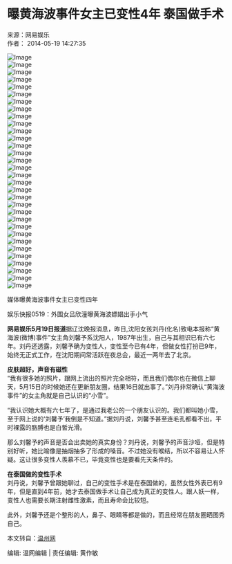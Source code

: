 # 曝黄海波事件女主已变性4年 泰国做手术

来源：网易娱乐  
作者： 2014-05-19 14:27:35  

![Image](http://img3.cache.netease.com/photo/0003/2014-05-16/600x450_9SCI0ABK00AJ0003.jpg)  
![Image](http://img3.cache.netease.com/photo/0003/2014-05-16/600x450_9SCFUNN500AJ0003.jpg)  
![Image](http://img3.cache.netease.com/photo/0003/2014-05-16/600x450_9SCFUMLV00AJ0003.jpg)  
![Image](http://img3.cache.netease.com/photo/0003/2014-04-16/600x450_9PVI7ANG00B70003.jpg)  
![Image](http://img3.cache.netease.com/photo/0003/2013-12-20/600x450_9GHNP8HC00B70003.jpg)  
![Image](http://img3.cache.netease.com/photo/0003/2013-12-20/600x450_9GHNP7M300B70003.jpg)  
![Image](http://img4.cache.netease.com/photo/0003/2013-12-20/600x450_9GHNP6UU00B70003.jpg)  
![Image](http://img4.cache.netease.com/photo/0003/2013-12-04/600x450_9F82U47Q00AJ0003.jpg)  
![Image](http://img3.cache.netease.com/photo/0003/2014-05-16/600x450_9SCFUOH100AJ0003.jpg)  
![Image](http://img3.cache.netease.com/photo/0003/2014-05-16/600x450_9SCFUN5H00AJ0003.jpg)  
![Image](http://img4.cache.netease.com/photo/0003/2014-04-16/600x450_9PVI7T8B00B70003.JPG)  
![Image](http://img4.cache.netease.com/photo/0003/2014-04-16/600x450_9PVI58TG00B70003.JPG)  
![Image](http://img3.cache.netease.com/photo/0003/2013-12-20/600x450_9GHNP88000B70003.jpg)  
![Image](http://img4.cache.netease.com/photo/0003/2013-12-20/600x450_9GHNP7B000B70003.jpg)  
![Image](http://img4.cache.netease.com/photo/0003/2013-12-04/600x450_9F82U4S000AJ0003.jpg)  
![Image](http://img3.cache.netease.com/photo/0003/2013-12-04/600x450_9F82U3CJ00AJ0003.jpg)  
![Image](http://img3.cache.netease.com/photo/0003/2014-05-16/600x450_9SCFUO0A00AJ0003.jpg)  
![Image](http://img3.cache.netease.com/photo/0003/2014-05-16/600x450_9SCFUN0U00AJ0003.jpg)  
![Image](http://img4.cache.netease.com/photo/0003/2014-04-16/600x450_9PVI7JQ300B70003.JPG)  
![Image](http://img4.cache.netease.com/photo/0003/2014-04-16/600x450_9PVI4UPR00B70003.JPG)  
![Image](http://img4.cache.neteise.com/photo/0003/2013-12-20/600x450_9GHNP7QR00B70003.jpg)  
![Image](http://img3.cache.neteise.com/photo/0003/2013-12-20/600x450_9GHNP76800B70003.jpg)  
![Image](http://img4.cache.neteise.com/photo/0003/2013-12-04/600x450_9F82U4CG00AJ0003.jpg)  
![Image](http://img3.cache.neteise.com/photo/0003/2014-05-16/600x450_9SCFUOON00AJ0003.jpg)  
![Image](http://img3.cache.neteise.com/photo/0003/2014-05-16/600x450_9SCFUNG500AJ0003.jpg)  
![Image](http://img4.cache.neteise.com/photo/0003/2014-05-16/600x450_9SCFUMCM00AJ0003.jpg)  
![Image](http://img3.cache.neteise.com/photo/0003/2014-04-16/600x450_9PVI5JN300B70003.JPG)  
![Image](http://img3.cache.neteise.com/photo/0003/2013-12-20/600x450_9GHNP8BB00B70003.jpg)  
![Image](http://img3.cache.neteise.com/photo/0003/2013-12-20/600x450_9GHNP7FR00B70003.jpg)  
![Image](http://img4.cache.neteise.com/photo/0003/2013-12-20/600x450_9GHNP6OH00B70003.jpg)  
![Image](http://img4.cache.neteise.com/photo/0003/2013-12-04/600x450_9F82U3UJ00AJ0003.jpg)  
![Image](http://img1.cache.neteise.com/ent/2014/5/19/201405191239077c2b3_550.jpg)  

媒体曝黄海波事件女主已变性四年  

娱乐快报0519：外围女吕欣潼曝黄海波嫖娼出手小气  

**网易娱乐5月19日报道**据辽沈晚报消息，昨日,沈阳女孩刘丹(化名)致电本报称“黄海波(微博)事件”女主角刘馨予系沈阳人，1987年出生，自己与其相识已有六七年。刘丹还透露，刘馨予确为变性人，变性至今已有4年，但做女性打扮已9年，始终无正式工作，在沈阳期间常活跃在夜总会，最近一两年去了北京。

**皮肤超好，声音有磁性**  
“我有很多她的照片，跟网上流出的照片完全相符，而且我们偶尔也在微信上聊天，5月15日的时候她还在更新朋友圈，结果16日就出事了。”刘丹非常确认“黄海波事件”的女主角就是自己认识的“小雪”。

“我认识她大概有六七年了，是通过我老公的一个朋友认识的。我们都叫她小雪，至于网上说的‘刘馨予’我倒是不知道。”据刘丹说，刘馨予甚至连毛孔都看不出，平时裸露的胳膊也是白皙光滑。

那么刘馨予的声音是否会出卖她的真实身份？刘丹说，刘馨予的声音沙哑，但是特别好听，她比喻像是抽烟抽多了形成的嗓音。不过她没有喉结，所以不容易让人怀疑。这让很多变性人羡慕不已，毕竟变性也是要看先天条件的。

**在泰国做的变性手术**  
刘丹说，刘馨予曾跟她聊过，自己的变性手术是在泰国做的，虽然女性外表已有9年，但是直到4年前，她才去泰国做手术让自己成为真正的变性人。跟人妖一样，变性人也需要长期注射雌性激素，而且寿命会比较短。

此外，刘馨予还是个整形的人，鼻子、眼睛等都是做的，而且经常在朋友圈晒图秀自己。

本文转自：[温州网](https://www.66wz.com)

编辑: 温网编辑 | 责任编辑: 黄作敏